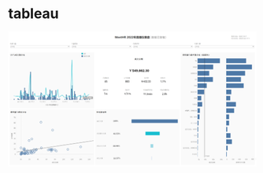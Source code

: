 # tableau
![直播仪表盘](https://github.com/782539877/tableau/blob/main/%E7%9B%B4%E6%92%AD%E4%BB%AA%E8%A1%A8%E7%9B%98.jpg)
